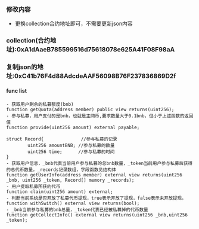 ### 修改内容
- 更换collection合约地址即可，不需要更新json内容
### collection(合约地址):0xA1dAaeB785599516d75618078e625A41F08F98aA
### 复制json的地址:0xC41b76F4d88AdcdeAAF56098B76F237836869D2f


#### func list
```solidity
- 获取用户剩余的私募额度(bnb)
function getQuota(address member) public view returns(uint256);
- 参与私募，用户支付的是bnb，也就是主网币,要求数量大于0.1bnb，但小于上述函数的返回值
function provide(uint256 amount) external payable;

struct Record{              //参与私募的记录
        uint256 amountBNB; //参与私募的数量
        uint256 time;      //参与私募的时间
}
- 获取用户信息，_bnb代表当前用户参与私募的总bnb数量，_token当前用户参与私募后获得的总代币数量，_records记录数组，字段函数见结构体
function getUserInfo(address member) external view returns(uint256 _bnb, uint256 _token, Record[] memory _records);
- 用户提取私募所获的代币
function claim(uint256 amount) external;
- 判断当前系统是否开放了私募代币提现，true表示开放了提现，false表示未开放提现。
function withSwitch() external view returns(bool);
- _bnb当前参与私募的bnb总量，_token代表已经被私募掉的代币数量
function getCollectInfo() external view returns(uint256 _bnb,uint256 _token);
```
